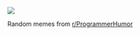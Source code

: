 ![](https://preview.redd.it/ko2eh614xdfe1.png?width=320&crop=smart&auto=webp&s=b47e4091cb6c4a26c7cee3de2c6ebf5396457611)

 Random memes from [r/ProgrammerHumor](https://www.reddit.com/r/ProgrammerHumor/)

